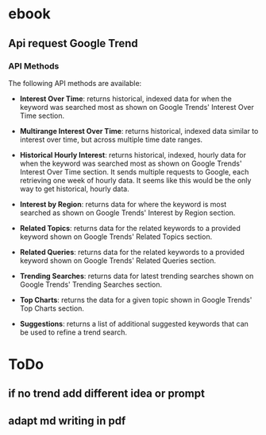 # ebook

## Api request Google Trend

### API Methods

The following API methods are available:

- **Interest Over Time**: returns historical, indexed data for when the keyword was searched most as shown on Google Trends' Interest Over Time section.

- **Multirange Interest Over Time**: returns historical, indexed data similar to interest over time, but across multiple time date ranges.

- **Historical Hourly Interest**: returns historical, indexed, hourly data for when the keyword was searched most as shown on Google Trends' Interest Over Time section. It sends multiple requests to Google, each retrieving one week of hourly data. It seems like this would be the only way to get historical, hourly data.

- **Interest by Region**: returns data for where the keyword is most searched as shown on Google Trends' Interest by Region section.

- **Related Topics**: returns data for the related keywords to a provided keyword shown on Google Trends' Related Topics section.

- **Related Queries**: returns data for the related keywords to a provided keyword shown on Google Trends' Related Queries section.

- **Trending Searches**: returns data for latest trending searches shown on Google Trends' Trending Searches section.

- **Top Charts**: returns the data for a given topic shown in Google Trends' Top Charts section.

- **Suggestions**: returns a list of additional suggested keywords that can be used to refine a trend search.




# ToDo

## if no trend add different idea or prompt 
## adapt md writing in pdf  